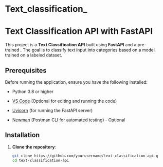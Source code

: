 # Text_classification_
# Text Classification API with FastAPI

This project is a **Text Classification API** built using **FastAPI** and a pre-trained . The goal is to classify text input into categories based on a model trained on a labeled dataset.

## Prerequisites

Before running the application, ensure you have the following installed:

- Python 3.8 or higher

- [VS Code](https://code.visualstudio.com/) (Optional for editing and running the code)
- [Uvicorn](https://www.uvicorn.org/) (for running the FastAPI server)
- [Newman](https://www.npmjs.com/package/newman) (Postman CLI for automated testing) - Optional

## Installation

1. **Clone the repository**:
   ```bash
   git clone https://github.com/yourusername/text-classification-api.git
   cd text-classification-api
